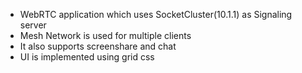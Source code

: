 * WebRTC application which uses SocketCluster(10.1.1) as Signaling server
* Mesh Network is used for multiple clients
* It also supports screenshare and chat
* UI is implemented using grid css
